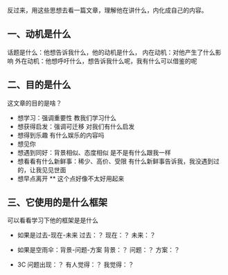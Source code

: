 反过来，用这些思想去看一篇文章，理解他在讲什么，内化成自己的内容。

## 一、动机是什么
话题是什么：他想告诉我什么，他的动机是什么，
内在动机：对他产生了什么影响
外在动机：他想呼吁什么，想告诉我什么呢，我有什么可以借鉴的呢

## 二、目的是什么
这文章的目的是啥？
- 想学习：强调重要性                    教我们学习什么
- 想获得启发：强调可迁移                 对我们有什么启发
- 想得到乐趣                           有什么娱乐的内容吗
- 想见你    
- 想遇到同好：背景相似、态度相似          是不是有什么跟我一样
- 想看看有什么新鲜事：稀少、高价、受限     有什么新鲜事告诉我，我没遇到过的，让我见见世面
- 想早点离开
** 这个点好像不太好用起来

## 三、它使用的是什么框架
可以看看学习下他的框架是是什么

- 如果是过去-现在-未来
过去：？
现在：？
未来：？

- 如果是空雨伞：背景-问题-方案
背景：？
问题：？
方案：？

- 3C
问题出现：？
有人觉得：？
我觉得：？